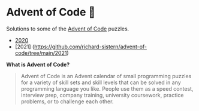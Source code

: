 # Advent of Code :santa:
 Solutions to some of the [Advent of Code](http://adventofcode.com/) puzzles.

 - [2020](https://github.com/richard-sistern/advent-of-code/tree/main/2020)
 - [2021] (https://github.com/richard-sistern/advent-of-code/tree/main/2021)

**What is Advent of Code?**

> Advent of Code is an Advent calendar of small programming puzzles for a variety of skill sets and skill levels that can be solved in any programming language you like. People use them as a speed contest, interview prep, company training, university coursework, practice problems, or to challenge each other.

